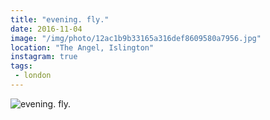 ```yaml
---
title: "evening. fly."
date: 2016-11-04
image: "/img/photo/12ac1b9b33165a316def8609580a7956.jpg"
location: "The Angel, Islington"
instagram: true
tags:
 - london
---
```


![evening. fly.](/img/photo/12ac1b9b33165a316def8609580a7956.jpg)
